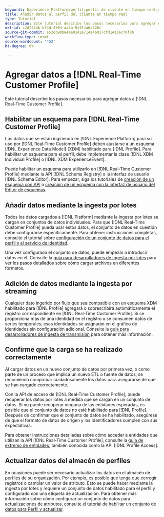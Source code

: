 ```yaml
---
keywords: Experience Platform;perfil;perfil de cliente en tiempo real;solución de problemas;API;habilitar perfil;habilitar perfil
title: Añadir datos al perfil del cliente en tiempo real
type: Tutorial
description: Este tutorial describe los pasos necesarios para agregar datos al Perfil del cliente en tiempo real.
exl-id: c2df224b-bf3d-4994-aa3a-9e9f4a6a726c
source-git-commit: e52eb90b64ae9142e714a46017cfd14156c78f8b
workflow-type: tm+mt
source-wordcount: '452'
ht-degree: 0%

---
```



# Agregar datos a [!DNL Real-Time Customer Profile]

Este tutorial describe los pasos necesarios para agregar datos a [!DNL Real-Time Customer Profile].

## Habilitar un esquema para [!DNL Real-Time Customer Profile]

Los datos que se están ingiriendo en [!DNL Experience Platform] para su uso por [!DNL Real-Time Customer Profile] deben ajustarse a un esquema [!DNL Experience Data Model] (XDM) habilitado para [!DNL Profile]. Para habilitar un esquema para el perfil, debe implementar la clase [!DNL XDM Individual Profile] o [!DNL XDM ExperienceEvent].

Puede habilitar un esquema para utilizarlo en [!DNL Real-Time Customer Profile] mediante la API [!DNL Schema Registry] o la interfaz de usuario [!DNL Schema Editor]. Para empezar, siga los tutoriales de [creación de un esquema con API](../../xdm/tutorials/create-schema-api.md) o [creación de un esquema con la interfaz de usuario del Editor de esquemas](../../xdm/tutorials/create-schema-ui.md).

## Añadir datos mediante la ingesta por lotes

Todos los datos cargados a [!DNL Platform] mediante la ingesta por lotes se cargan en conjuntos de datos individuales. Para que [!DNL Real-Time Customer Profile] pueda usar estos datos, el conjunto de datos en cuestión debe configurarse específicamente. Para obtener instrucciones completas, consulte el tutorial sobre [configuración de un conjunto de datos para el perfil y el servicio de identidad](dataset-configuration.md).

Una vez configurado el conjunto de datos, puede empezar a introducir datos en él. Consulte la [guía para desarrolladores de ingesta por lotes](../../ingestion/batch-ingestion/api-overview.md) para ver los pasos detallados sobre cómo cargar archivos en diferentes formatos.

## Adición de datos mediante la ingesta por streaming

Cualquier dato ingerido por flujo que sea compatible con un esquema XDM habilitado para [!DNL Profile] agregará o sobrescribirá automáticamente el registro correspondiente en [!DNL Real-Time Customer Profile]. Si se proporciona más de una identidad en el registro o se consumen datos de series temporales, esas identidades se asignarán en el gráfico de identidades sin configuración adicional. Consulte la [guía para desarrolladores de ingesta de transmisión](../../ingestion/tutorials/streaming-record-data.md) para obtener más información.

## Confirme que la carga se ha realizado correctamente

Al cargar datos en un nuevo conjunto de datos por primera vez, o como parte de un proceso que implica un nuevo ETL o fuente de datos, se recomienda comprobar cuidadosamente los datos para asegurarse de que se han cargado correctamente.

Con la API de acceso de [!DNL Real-Time Customer Profile], puede recuperar los datos por lotes a medida que se cargan en un conjunto de datos. Si no puede recuperar ninguna de las entidades esperadas, es posible que el conjunto de datos no esté habilitado para [!DNL Profile]. Después de confirmar que el conjunto de datos se ha habilitado, asegúrese de que el formato de datos de origen y los identificadores cumplen con sus expectativas.

Para obtener instrucciones detalladas sobre cómo acceder a entidades que utilizan la API [!DNL Real-Time Customer Profile], consulte la [guía de extremo de entidades](../api/entities.md), también conocida como la API [!DNL Profile Access].

## Actualizar datos del almacén de perfiles

En ocasiones puede ser necesario actualizar los datos en el almacén de perfiles de su organización. Por ejemplo, es posible que tenga que corregir registros o cambiar un valor de atributo. Esto se puede hacer mediante la ingesta por lotes y requiere un conjunto de datos habilitado para el perfil y configurado con una etiqueta de actualización. Para obtener más información sobre cómo configurar un conjunto de datos para actualizaciones de atributos, consulte el tutorial de [habilitar un conjunto de datos para Perfil y actualizar](../../catalog/datasets/enable-upsert.md).
